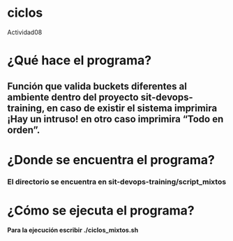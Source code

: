 # ciclos

Actividad08

# ¿Qué hace el programa?

## Función que valida buckets diferentes al ambiente dentro del proyecto sit-devops-training, en caso de existir el sistema imprimira ¡Hay un intruso! en otro caso imprimira “Todo en orden”.
# ¿Donde se encuentra el programa?
### El directorio se encuentra en sit-devops-training/script_mixtos

# ¿Cómo se ejecuta el programa?

#### Para la ejecución escribir ./ciclos_mixtos.sh

